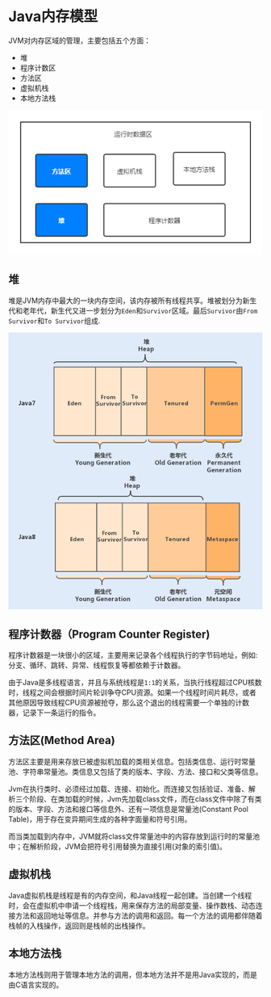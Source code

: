 # Java内存模型

JVM对内存区域的管理，主要包括五个方面：

- 堆
- 程序计数区
- 方法区
- 虚拟机栈
- 本地方法栈

![内存模型](.\内存模型.png)

## 堆

堆是JVM内存中最大的一块内存空间，该内存被所有线程共享。堆被划分为新生代和老年代，新生代又进一步划分为`Eden`和`Survivor`区域。最后`Survivor`由`From Survivor`和`To Survivor`组成.

![img](.\9906824978c891c86524f9394102de6c.png)

## 程序计数器（Program Counter Register)

程序计数器是一块很小的区域，主要用来记录各个线程执行的字节码地址，例如: 分支、循环、跳转、异常、线程恢复等都依赖于计数器。

由于Java是多线程语言，并且与系统线程是`1:1`的关系，当执行线程超过CPU核数时，线程之间会根据时间片轮训争夺CPU资源。如果一个线程时间片耗尽，或者其他原因导致线程CPU资源被抢夺，那么这个退出的线程需要一个单独的计数器，记录下一条运行的指令。



## 方法区(Method Area)

方法区主要是用来存放已被虚拟机加载的类相关信息。包括类信息、运行时常量池、字符串常量池。类信息又包括了类的版本、字段、方法、接口和父类等信息。

Jvm在执行类时、必须经过加载、连接、初始化。而连接又包括验证、准备、解析三个阶段、在类加载的时候，Jvm先加载class文件，而在class文件中除了有类的版本、字段、方法和接口等信息外、还有一项信息是常量池(Constant Pool Table)，用于存在变异期间生成的各种字面量和符号引用。

而当类加载到内存中，JVM就将class文件常量池中的内容存放到运行时的常量池中；在解析阶段，JVM会把符号引用替换为直接引用(对象的索引值)。

## 虚拟机栈

Java虚拟机栈是线程是有的内存空间，和Java线程一起创建。当创建一个线程时，会在虚拟机中申请一个线程栈，用来保存方法的局部变量、操作数栈、动态连接方法和返回地址等信息。并参与方法的调用和返回。每一个方法的调用都伴随着栈帧的入栈操作，返回则是栈帧的出栈操作。



## 本地方法栈

本地方法栈则用于管理本地方法的调用，但本地方法并不是用Java实现的，而是由C语言实现的。
